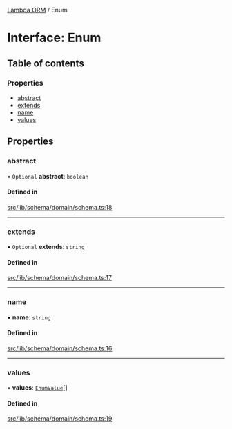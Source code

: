 [Lambda ORM](../README.md) / Enum

# Interface: Enum

## Table of contents

### Properties

- [abstract](Enum.md#abstract)
- [extends](Enum.md#extends)
- [name](Enum.md#name)
- [values](Enum.md#values)

## Properties

### abstract

• `Optional` **abstract**: `boolean`

#### Defined in

[src/lib/schema/domain/schema.ts:18](https://github.com/lambda-orm/lambdaorm-base/blob/39d1395/src/lib/schema/domain/schema.ts#L18)

___

### extends

• `Optional` **extends**: `string`

#### Defined in

[src/lib/schema/domain/schema.ts:17](https://github.com/lambda-orm/lambdaorm-base/blob/39d1395/src/lib/schema/domain/schema.ts#L17)

___

### name

• **name**: `string`

#### Defined in

[src/lib/schema/domain/schema.ts:16](https://github.com/lambda-orm/lambdaorm-base/blob/39d1395/src/lib/schema/domain/schema.ts#L16)

___

### values

• **values**: [`EnumValue`](EnumValue.md)[]

#### Defined in

[src/lib/schema/domain/schema.ts:19](https://github.com/lambda-orm/lambdaorm-base/blob/39d1395/src/lib/schema/domain/schema.ts#L19)
